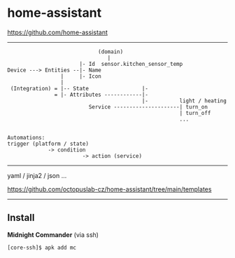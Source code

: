 # home-assistant

https://github.com/home-assistant

---
```
                             (domain)
                                |
                       |- Id  sensor.kitchen_sensor_temp
Device ---> Entities --|- Name
                 |     |- Icon
                 |
 (Integration) = |-- State                 |-
               = |- Attributes ------------|-
                                           |-          light / heating
                          Service ---------------------| turn_on
                                                       | turn_off
                                                       ...


Automations:
trigger (platform / state)
             -> condition
                        -> action (service)

```
---


yaml / jinja2 / json ...

https://github.com/octopuslab-cz/home-assistant/tree/main/templates

---

## Install

**Midnight Commander** (via ssh)

```
[core-ssh]$ apk add mc
```
